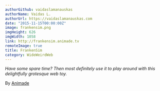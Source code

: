```yaml
---
authorGithub: vaidaslamanauskas
authorName: Vaidas L.
authorUrl: https://vaidaslamanauskas.com
date: "2015-11-15T00:00:00Z"
image: frankensim.png
imgHeight: 626
imgWidth: 1058
link: http://frankensim.animade.tv
remoteImage: true
title: FrankenSim
category: WideWeirdWeb
---
```


_Have some spare time? Then most definitely use it to play around with this delightfully grotesque web toy._

By [Animade](http://animade.tv)
